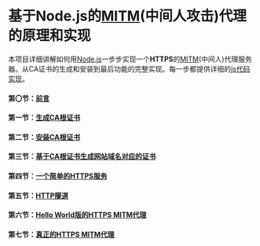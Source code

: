# 基于Node.js的[MITM](https://zh.wikipedia.org/wiki/%E4%B8%AD%E9%97%B4%E4%BA%BA%E6%94%BB%E5%87%BB)(中间人攻击)代理的原理和实现

本项目详细讲解如何用[Node.js](http://nodejs.org/)一步步实现一个**HTTPS**的[MITM](https://zh.wikipedia.org/wiki/%E4%B8%AD%E9%97%B4%E4%BA%BA%E6%94%BB%E5%87%BB)(中间人)代理服务器。从CA证书的生成和安装到最后功能的完整实现。每一步都提供详细的[js代码实现](./example)。


#### 第〇节：[前言](./doc/Chapter0.md)

#### 第一节：[生成CA根证书](./doc/Chapter1.md)

#### 第二节：[安装CA根证书](./doc/Chapter2.md)

#### 第三节：[基于CA根证书生成网站域名对应的证书](./doc/Chapter3.md)

#### 第四节：[一个简单的HTTPS服务](./doc/Chapter4.md)

#### 第五节：[HTTP隧道](./doc/Chapter5.md)

#### 第六节：[Hello World版的HTTPS MITM代理](./doc/Chapter6.md)

#### 第七节：[真正的HTTPS MITM代理](./doc/Chapter7.md)
